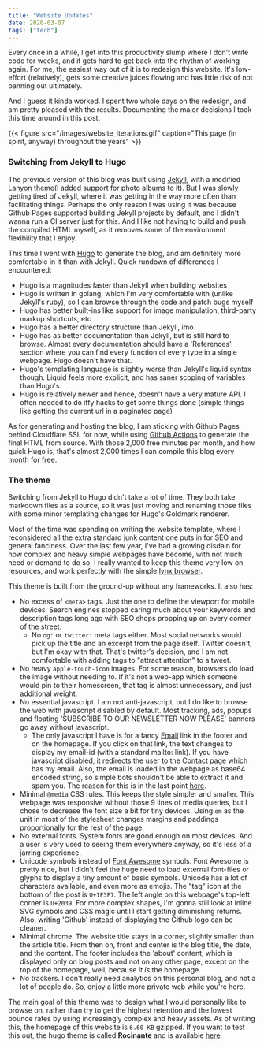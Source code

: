 ```yaml
---
title: "Website Updates"
date: 2020-03-07
tags: ["tech"]
---
```


Every once in a while, I get into this productivity slump where I don't write code for weeks, and it gets hard to get back into the rhythm of working again. For me, the easiest way out of it is to redesign this website. It's low-effort (relatively), gets some creative juices flowing and has little risk of not panning out ultimately.

And I guess it kinda worked. I spent two whole days on the redesign, and am pretty pleased with the results. Documenting the major decisions I took this time around in this post.

<!--more-->

{{< figure src="/images/website_iterations.gif" caption="This page (in spirit, anyway) throughout the years" >}}

### Switching from Jekyll to Hugo

The previous version of this blog was built using [Jekyll][jekyll], with a modified [Lanyon][lanyon] theme(I added support for photo albums to it). But I was slowly getting tired of Jekyll, where it was getting in the way more often than facilitating things. Perhaps the only reason I was using it was because Github Pages supported building Jekyll projects by default, and I didn't wanna run a CI server just for this. And I like not having to build and push the compiled HTML myself, as it removes some of the environment flexibility that I enjoy.

This time I went with [Hugo][hugo] to generate the blog, and am definitely more comfortable in it than with Jekyll. Quick rundown of differences I encountered:
- Hugo is a magnitudes faster than Jekyll when building websites
- Hugo is written in golang, which I'm very comfortable with (unlike Jekyll's ruby), so I can browse through the code and patch bugs myself
- Hugo has better built-ins like support for image manipulation, third-party markup shortcuts, etc
- Hugo has a better directory structure than Jekyll, imo
- Hugo has as better documentation than Jekyll, but is still hard to browse. Almost every documentation should have a 'References' section where you can find every function of every type in a single webpage. Hugo doesn't have that.
- Hugo's templating language is slightly worse than Jekyll's liquid syntax though. Liquid feels more explicit, and has saner scoping of variables than Hugo's.
- Hugo is relatively newer and hence, doesn't have a very mature API. I often needed to do iffy hacks to get some things done (simple things like getting the current url in a paginated page)

As for generating and hosting the blog, I am sticking with Github Pages behind Cloudflare SSL for now, while using [Github Actions][gh-actions] to generate the final HTML from source. With those 2,000 free minutes per month, and how quick Hugo is, that's almost 2,000 times I can compile this blog every month for free.

### The theme

Switching from Jekyll to Hugo didn't take a lot of time. They both take markdown files as a source, so it was just moving and renaming those files with some minor templating changes for Hugo's Goldmark renderer.

Most of the time was spending on writing the website template, where I reconsidered all the extra standard junk content one puts in for SEO and general fanciness. Over the last few year, I've had a growing disdain for how complex and heavy simple webpages have become, with not much need or demand to do so. I really wanted to keep this theme very low on resources, and work perfectly with the simple [lynx browser][lynx].

This theme is built from the ground-up without any frameworks. It also has:

- No excess of `<meta>` tags. Just the one to define the viewport for mobile devices. Search engines stopped caring much about your keywords and description tags long ago with SEO shops propping up on every corner of the street.
  - No `og:` or `twitter:` meta tags either. Most social networks would pick up the title and an excerpt from the page itself. Twitter doesn't, but I'm okay with that. That's twitter's decision, and I am not comfortable with adding tags to "attract attention" to a tweet.
- No heavy `apple-touch-icon` images. For some reason, browsers do load the image without needing to. If it's not a web-app which someone would pin to their homescreen, that tag is almost unnecessary, and just additional weight.
- No essential javascript. I am not anti-javascript, but I do like to browse the web with javascript disabled by default. Most tracking, ads, popups and floating 'SUBSCRIBE TO OUR NEWSLETTER NOW PLEASE' banners go away without javascript.
  - The only javascript I have is for a fancy <a href="/contact" class="email-hook" id="website-update-example">Email</a> link in the footer and on the homepage. If you click on that link, the text changes to display my email-id (with a standard mailto: link). If you have javascript disabled, it redirects the user to the [Contact][contact] page which has my email. Also, the email is loaded in the webpage as base64 encoded string, so simple bots shouldn't be able to extract it and spam you. The reason for this is in the last point [here][web-etiquette].
- Minimal `@media` CSS rules. This keeps the style simpler and smaller. This webpage was responsive without those 9 lines of media queries, but I chose to decrease the font size a bit for tiny devices. Using `em` as the unit in most of the stylesheet changes margins and paddings proportionally for the rest of the page.
- No external fonts. System fonts are good enough on most devices. And a user is very used to seeing them everywhere anyway, so it's less of a jarring experience.
- Unicode symbols instead of [Font Awesome][font-awesome] symbols. Font Awesome is pretty nice, but I didn't feel the huge need to load external font-files or glyphs to display a tiny amount of basic symbols. Unicode has a lot of characters available, and even more as emojis. The "tag" icon at the bottom of the post is `U+1F3F7`. The left angle on this webpage's top-left corner is `U+2039`. For more complex shapes, I'm gonna still look at inline SVG symbols and CSS magic until I start getting diminishing returns. Also, writing 'Github' instead of displaying the Github logo can be cleaner.
- Minimal chrome. The website title stays in a corner, slightly smaller than the article title. From then on, front and center is the blog title, the date, and the content. The footer includes the 'about' content, which is displayed only on blog posts and not on any other page, except on the top of the homepage, well, because _it is_ the homepage.
- No trackers. I don't really need analytics on this personal blog, and not a lot of people do. So, enjoy a little more private web while you're here.

The main goal of this theme was to design what I would personally like to browse on, rather than try to get the highest retention and the lowest bounce rates by using increasingly complex and heavy assets. As of writing this, the homepage of this website is `6.60 KB` gzipped. If you want to test this out, the hugo theme is called **Rocinante** and is available [here][rocinante].

[lanyon]: https://github.com/poole/lanyon
[jekyll]: https://jekyllrb.com
[hugo]: https://gohugo.io
[gh-actions]: https://github.com/features/actions
[lynx]: https://lynx.invisible-island.net
[contact]: /contact
[web-etiquette]: /2017/08/02/link-etiquettes
[font-awesome]: https://fontawesome.io
[rocinante]: https://github.com/mavidser/hugo-rocinante